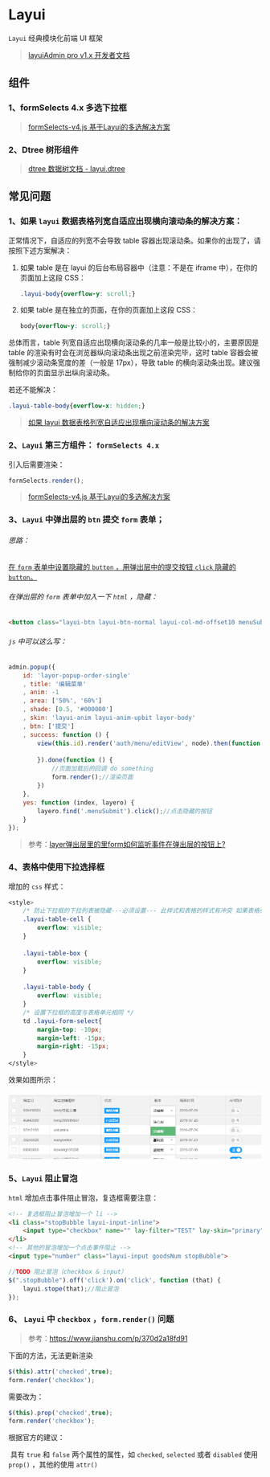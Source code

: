 # Layui

 `Layui` 经典模块化前端 UI 框架

> [layuiAdmin pro v1.x 开发者文档](https://noddingfish.github.io/gitbook-technical-note/html/layui/layuiadmin.html)



## 组件

### 1、formSelects 4.x 多选下拉框

> [formSelects-v4.js 基于Layui的多选解决方案](https://hnzzmsf.github.io/example/example_v4.html)



### 2、Dtree 树形组件

> [dtree 数据树文档 - layui.dtree](http://www.wisdomelon.com/DTreeHelper)



## 常见问题

### 1、如果 `layui` 数据表格列宽自适应出现横向滚动条的解决方案：

正常情况下，自适应的列宽不会导致 table 容器出现滚动条。如果你的出现了，请按照下述方案解决：

1. 如果 table 是在 layui 的后台布局容器中（注意：不是在 iframe 中），在你的页面加上这段 CSS：

   ```css
   .layui-body{overflow-y: scroll;}
   ```

2. 如果 table 是在独立的页面，在你的页面加上这段 CSS：

   ```css
   body{overflow-y: scroll;}
   ```

总体而言，table 列宽自适应出现横向滚动条的几率一般是比较小的，主要原因是 table 的渲染有时会在浏览器纵向滚动条出现之前渲染完毕，这时 table 容器会被强制减少滚动条宽度的差（一般是 17px），导致 table 的横向滚动条出现。建议强制给你的页面显示出纵向滚动条。

若还不能解决：

```css
.layui-table-body{overflow-x: hidden;}
```

> [如果 layui 数据表格列宽自适应出现横向滚动条的解决方案](<https://fly.layui.com/jie/18737/>)



### 2、`Layui` 第三方组件： `formSelects 4.x`

引入后需要渲染：

```js
formSelects.render();
```

> [formSelects-v4.js 基于Layui的多选解决方案](https://hnzzmsf.github.io/example/example_v4.html)



### 3、`Layui` 中弹出层的 `btn` 提交 `form` 表单；

###### 思路：

<u>在 `form` 表单中设置隐藏的 `button` ，用弹出层中的提交按钮 `click` 隐藏的 `button`。</u>

###### 在弹出层的 `form` 表单中加入一下 `html` ，隐藏：

```html
<button class="layui-btn layui-btn-normal layui-col-md-offset10 menuSubmit" style="display: none;" lay-filter="menuSubmit" lay-submit>提交</button>
```

###### `js` 中可以这么写：

```js
admin.popup({
    id: 'layor-popup-order-single'
    , title: '编辑菜单'
    , anim: -1
    , area: ['50%', '60%']
    , shade: [0.5, '#000000']
    , skin: 'layui-anim layui-anim-upbit layor-body'
    , btn: ['提交']
    , success: function () {
        view(this.id).render('auth/menu/editView', node).then(function () {

        }).done(function () {
            //页面加载后的回调 do something
            form.render();//渲染页面
        })
    },
    yes: function (index, layero) {
        layero.find('.menuSubmit').click();//点击隐藏的按钮
    }
});
```

> 参考：[layer弹出层里的里form如何监听事件在弹出层的按钮上?](https://fly.layui.com/jie/5581)



### 4、表格中使用下拉选择框

增加的 `css` 样式：

```css
<style>
    /* 防止下拉框的下拉列表被隐藏---必须设置--- 此样式和表格的样式有冲突 如果表格列数太多 会出现错乱的情况 目前我的解决方法是忽略下拉框的美化渲染 <select lay-ignore> */
    .layui-table-cell {
        overflow: visible;
    }

    .layui-table-box {
        overflow: visible;
    }

    .layui-table-body {
        overflow: visible;
    }
    /* 设置下拉框的高度与表格单元相同 */
    td .layui-form-select{
        margin-top: -10px;
        margin-left: -15px;
        margin-right: -15px;
    }
</style>
```

效果如图所示：

![1562135097510](layui.assets/1562135097510.png)



### 5、`Layui` 阻止冒泡

`html` 增加点击事件阻止冒泡，复选框需要注意：

```html
<!-- 复选框阻止冒泡增加一个 li -->
<li class="stopBubble layui-input-inline">
	<input type="checkbox" name="" lay-filter="TEST" lay-skin="primary">
</li>
<!-- 其他的冒泡增加一个点击事件阻止 -->
<input type="number" class="layui-input goodsNum stopBubble">
```

```js
//TODO 阻止冒泡（checkbox & input）
$(".stopBubble").off('click').on('click', function (that) {
    layui.stope(that);//阻止冒泡
});
```



### 6、 `Layui` 中 `checkbox` ，`form.render()` 问题

> 参考：https://www.jianshu.com/p/370d2a18fd91

下面的方法，无法更新渲染

```js
$(this).attr('checked',true);
form.render('checkbox');
```

需要改为：

```js
$(this).prop('checked',true);
form.render('checkbox');
```

根据官方的建议：

​	具有 `true` 和 `false` 两个属性的属性，如 `checked`, `selected` 或者 `disabled` 使用 `prop()` ，其他的使用 `attr()`
